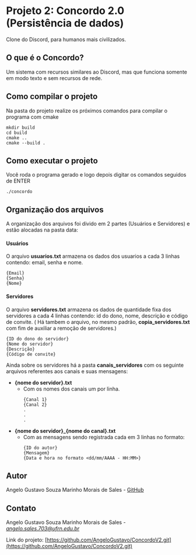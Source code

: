# Projeto 2: Concordo 2.0 (Persistência de dados)
Clone do Discord, para humanos mais civilizados.

## O que é o Concordo?
Um sistema com recursos similares ao Discord, mas que funciona somente em modo texto e sem recursos de
rede. 

## Como compilar o projeto
Na pasta do projeto realize os próximos comandos para compilar o programa com cmake
```console
mkdir build
cd build
cmake ..
cmake --build .
```

## Como executar o projeto
Você roda o programa gerado e logo depois digitar os comandos seguidos de ENTER
```console
./concordo
```

## Organização dos arquivos
A organização dos arquivos foi divido em 2 partes (Usuários e Servidores) e estão alocadas na pasta data:
#### Usuários
O arquivo **usuarios.txt** armazena os dados dos usuarios a cada 3 linhas contendo: email, senha e nome.
```
{Email}
{Senha}
{Nome}
```
#### Servidores
O arquivo **servidores.txt** armazena os dados de quantidade fixa dos servidores a cada 4 linhas contendo: id do dono, nome, descrição e código de convite. (
Há tambem o arquivo, no mesmo padrão, **copia_servidores.txt** com fim de auxiliar a remoção de servidores.)
```
{ID do dono do servidor}
{Nome do servidor}
{Descrição}
{Código de convite}
```
Ainda sobre os servidores há a pasta **canais_servidores** com os seguinte arquivos referentes aos canais e suas mensagens:
* **{nome do servidor}.txt**
  * Com os nomes dos canais um por linha.
     ```
    {Canal 1}
    {Canal 2}
    .
    .
    .
    ```
* **{nome do servidor}_{nome do canal}.txt**
  * Com as mensagens sendo registrada cada em 3 linhas no formato:
    ```
    {ID do autor}
    {Mensagem}
    {Data e hora no formato <dd/mm/AAAA - HH:MM>}
    ```

## Autor

Angelo Gustavo Souza Marinho Morais de Sales -
[GitHub](https://github.com/AngeloGustavo)

## Contato

Angelo Gustavo Souza Marinho Morais de Sales -
*<angelo.sales.703@ufrn.edu.br>*

Link do projeto: [https://github.com/AngeloGustavo/ConcordoV2.git](https://github.com/AngeloGustavo/ConcordoV2.git)
